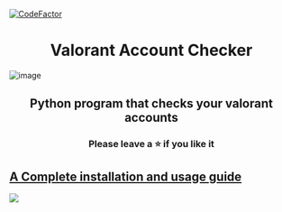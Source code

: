 [![CodeFactor](https://www.codefactor.io/repository/github/lil-jaba/valchecker/badge/main)](https://www.codefactor.io/repository/github/lil-jaba/valchecker/overview/main)
<h1 align="center">
  Valorant Account Checker
</h1>

![image](https://user-images.githubusercontent.com/82034934/191281792-6b45244e-9635-45a5-b6e8-529ff6d93268.png)

<h2 align="center">
  Python program that checks your valorant accounts
</h2>

<h3 align="center">
Please leave a ⭐ if you like it
</h3>

## [A Complete installation and usage guide](https://liljaba1337.gitbook.io/untitled/)


<a href="https://discord.gg/DYfCsZG5UX"><img src="https://discordapp.com/api/guilds/1105384983385886791/widget.png?style=banner2"></a>
